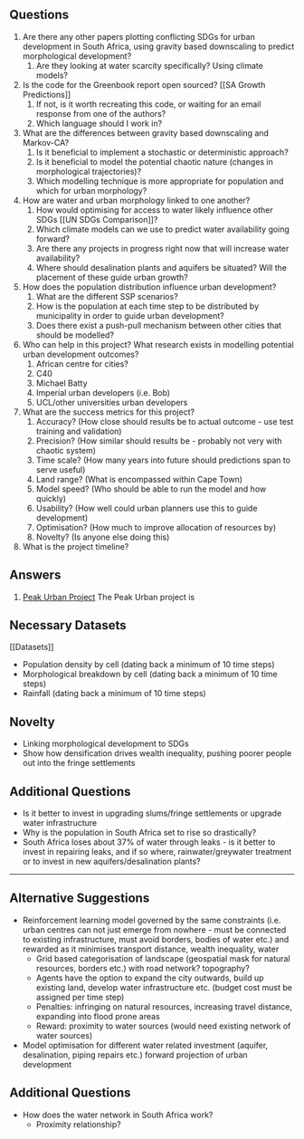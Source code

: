 
## Questions

1. Are there any other papers plotting conflicting SDGs for urban development in South Africa, using gravity based downscaling to predict morphological development?
	1. Are they looking at water scarcity specifically? Using climate models?
2. Is the code for the Greenbook report open sourced? [[SA Growth Predictions]]
	1. If not, is it worth recreating this code, or waiting for an email response from one of the authors?
	2. Which language should I work in?
3. What are the differences between gravity based downscaling and Markov-CA?
	1. Is it beneficial to implement a stochastic or deterministic approach?
	2. Is it beneficial to model the potential chaotic nature (changes in morphological trajectories)?
	3. Which modelling technique is more appropriate for population and which for urban morphology?
4. How are water and urban morphology linked to one another?
	1. How would optimising for access to water likely influence other SDGs [[UN SDGs Comparison]]?
	2. Which climate models can we use to predict water availability going forward?
	3. Are there any projects in progress right now that will increase water availability?
	4. Where should desalination plants and aquifers be situated? Will the placement of these guide urban growth?
5. How does the population distribution influence urban development?
	1. What are the different SSP scenarios?
	2. How is the population at each time step to be distributed by municipality in order to guide urban development?
	3. Does there exist a push-pull mechanism between other cities that should be modelled?
6. Who can help in this project? What research exists in modelling potential urban development outcomes?
	1. African centre for cities?
	2. C40
	3. Michael Batty
	4. Imperial urban developers (i.e. Bob)
	5. UCL/other universities urban developers
7. What are the success metrics for this project?
	1. Accuracy? (How close should results be to actual outcome - use test training and validation)
	2. Precision? (How similar should results be - probably not very with chaotic system)
	3. Time scale? (How many years into future should predictions span to serve useful)
	4. Land range? (What is encompassed within Cape Town)
	5. Model speed? (Who should be able to run the model and how quickly)
	6. Usability? (How well could urban planners use this to guide development)
	7. Optimisation? (How much to improve allocation of resources by)
	8. Novelty? (Is anyone else doing this)
8. What is the project timeline?

## Answers

1. [Peak Urban Project](https://www.africancentreforcities.net/programme/peak-urban/)
	The Peak Urban project is 

## Necessary Datasets

[[Datasets]]

- Population density by cell (dating back a minimum of 10 time steps)
- Morphological breakdown by cell (dating back a minimum of 10 time steps)
- Rainfall (dating back a minimum of 10 time steps)

## Novelty

- Linking morphological development to SDGs
- Show how densification drives wealth inequality, pushing poorer people out into the fringe settlements

## Additional Questions

- Is it better to invest in upgrading slums/fringe settlements or upgrade water infrastructure
- Why is the population in South Africa set to rise so drastically?
- South Africa loses about 37% of water through leaks - is it better to invest in repairing leaks, and if so where, rainwater/greywater treatment or to invest in new aquifers/desalination plants?


________________________________________________________________________


## Alternative Suggestions

- Reinforcement learning model governed by the same constraints (i.e. urban centres can not just emerge from nowhere - must be connected to existing infrastructure, must avoid borders, bodies of water etc.) and rewarded as it minimises transport distance, wealth inequality, water 
	- Grid based categorisation of landscape (geospatial mask for natural resources, borders etc.) with road network? topography?
	- Agents have the option to expand the city outwards, build up existing land, develop water infrastructure etc. (budget cost must be assigned per time step)
	- Penalties: infringing on natural resources, increasing travel distance, expanding into flood prone areas
	- Reward: proximity to water sources (would need existing network of water sources)
- Model optimisation for different water related investment (aquifer, desalination, piping repairs etc.) forward projection of urban development

## Additional Questions

- How does the water network in South Africa work?
	- Proximity relationship?